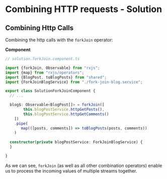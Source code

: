 # Combining HTTP requests - Solution

## Combining Http Calls

Combining the http calls with the `forkJoin` operator:

**Component**
```Typescript
// solution.forkJoin.component.ts 

import {forkJoin, Observable} from "rxjs";
import {map} from "rxjs/operators";
import {BlogPost, toBlogPosts} from "shared";
import {ForkJoinBlogService} from "./fork-join-blog.service";

export class SolutionForkJoinComponent {
  // ...

  blog$: Observable<BlogPost[]> = forkJoin([
        this.blogPostService.httpGetPosts(),
        this.blogPostService.httpGetComments()
    ])
    .pipe(
       map(([posts, comments]) => toBlogPosts(posts, comments))
    )
      
  constructor(private blogPostService: ForkJoinBlogService) {
  }

}
```

As we can see, `forkJoin` (as well as all other combination operators) 
enable us to process the incoming values of multiple streams together. 
